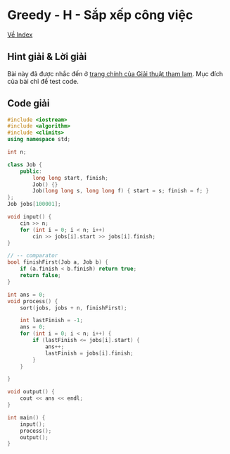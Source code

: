 # Greedy - H - Sắp xếp công việc

[Về Index](index.md)

## Hint giải & Lời giải
Bài này đã được nhắc đến ở [trang chính của Giải thuật tham lam](../../BasicAlgorithm/Greedy.md#4-sắp-xếp-công-việc). Mục đích của bài chỉ để test code.

## Code giải
```cpp
#include <iostream>
#include <algorithm>
#include <climits>
using namespace std;

int n;

class Job {
    public:
        long long start, finish;
        Job() {}
        Job(long long s, long long f) { start = s; finish = f; }
};
Job jobs[100001];

void input() {
    cin >> n;
    for (int i = 0; i < n; i++)
        cin >> jobs[i].start >> jobs[i].finish;
}

// -- comparator
bool finishFirst(Job a, Job b) {
    if (a.finish < b.finish) return true;
    return false;
}

int ans = 0;
void process() {
    sort(jobs, jobs + n, finishFirst);

    int lastFinish = -1;
    ans = 0;
    for (int i = 0; i < n; i++) {
        if (lastFinish <= jobs[i].start) {
            ans++;
            lastFinish = jobs[i].finish;
        }
    }

}

void output() {
    cout << ans << endl;
}

int main() {
    input();
    process();
    output();
}
```
